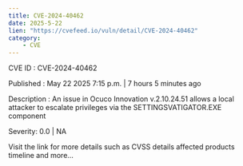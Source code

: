 ```yaml
---
title: CVE-2024-40462
date: 2025-5-22
lien: "https://cvefeed.io/vuln/detail/CVE-2024-40462"
category:
    - CVE
---
```


CVE ID : CVE-2024-40462

Published :  May 22
2025
7:15 p.m. | 7 hours
5 minutes ago

Description : An issue in Ocuco Innovation v.2.10.24.51 allows a local attacker to escalate privileges via the SETTINGSVATIGATOR.EXE component

Severity: 0.0 | NA

Visit the link for more details
such as CVSS details
affected products
timeline
and more...
